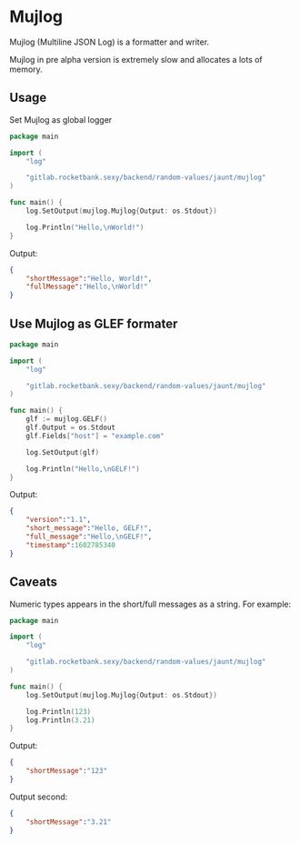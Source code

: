 # Mujlog

Mujlog (Multiline JSON Log) is a formatter and writer.

Mujlog in pre alpha version is extremely slow and allocates a lots of memory.

## Usage

Set Mujlog as global logger

```go
package main

import (
    "log"

    "gitlab.rocketbank.sexy/backend/random-values/jaunt/mujlog"
)

func main() {
    log.SetOutput(mujlog.Mujlog{Output: os.Stdout})

    log.Println("Hello,\nWorld!")
}
```

Output:

```json
{
    "shortMessage":"Hello, World!",
    "fullMessage":"Hello,\nWorld!"
}
```

## Use Mujlog as GLEF formater

```go
package main

import (
	"log"

	"gitlab.rocketbank.sexy/backend/random-values/jaunt/mujlog"
)

func main() {
	glf := mujlog.GELF()
	glf.Output = os.Stdout
	glf.Fields["host"] = "example.com"

	log.SetOutput(glf)

	log.Println("Hello,\nGELF!")
}
```

Output:


```json
{
    "version":"1.1",
    "short_message":"Hello, GELF!",
    "full_message":"Hello,\nGELF!",
    "timestamp":1602785340
}
```

## Caveats

Numeric types appears in the short/full messages as a string. For example:

```go
package main

import (
    "log"

    "gitlab.rocketbank.sexy/backend/random-values/jaunt/mujlog"
)

func main() {
    log.SetOutput(mujlog.Mujlog{Output: os.Stdout})

    log.Println(123)
    log.Println(3.21)
}
```

Output:

```json
{
    "shortMessage":"123"
}
```

Output second:

```json
{
    "shortMessage":"3.21"
}
```
